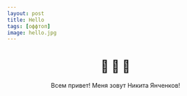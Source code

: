 ```yaml
---
layout: post 
title: Hello
tags: [оффтоп]
image: hello.jpg
---
```


<h1 style="text-align: center;">
🎉		🎊		🎈  <br/>
</h1>
<p style="text-align: center;">
Всем привет! Меня зовут Никита Янченков!
</p>